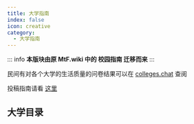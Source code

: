 ```yaml
---
title: 大学指南
index: false
icon: creative
category:
  - 大学指南
---
```


::: info
**本版块由原 MtF.wiki 中的 校园指南 迁移而来**
:::

民间有对各个大学的生活质量的问卷结果可以在 [colleges.chat](https://colleges.chat) 查阅

投稿指南请看 [这里](../contributor-guide/campus.html)

<ArticlesMenu>

## 大学目录

</ArticlesMenu>

